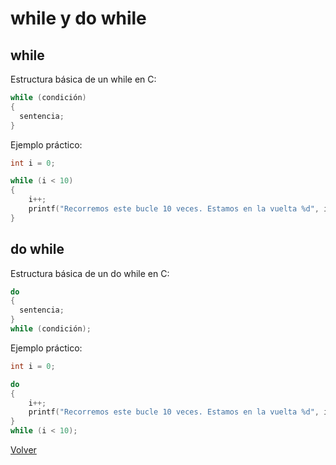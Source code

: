 # while y do while

## while

Estructura básica de un while en C:

```c
while (condición)
{
  sentencia;
}
```

Ejemplo práctico:

```c
int i = 0;

while (i < 10)
{
    i++;
    printf("Recorremos este bucle 10 veces. Estamos en la vuelta %d", i);
}
```

## do while

Estructura básica de un do while en C:

```c
do
{
  sentencia;
}
while (condición);
```

Ejemplo práctico:

```c
int i = 0;

do
{
    i++;
    printf("Recorremos este bucle 10 veces. Estamos en la vuelta %d", i);
}
while (i < 10);
```

[Volver](/README.md)
